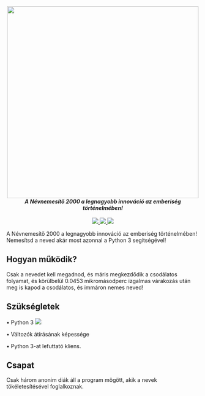 <div align="center">
  <img src="https://cdn.discordapp.com/attachments/423730481293557763/548178720461160478/nevnemesito2000.png" align="center" width="500">
  <br>
  <strong><i>A Névnemesítő 2000 a legnagyobb innováció az emberiség történelmében!</i></strong>
  <br>
  <br>
  <a href="https://github.com/TheBitLlama">
    <img   
src="https://img.shields.io/badge/K%C3%89SZ%C3%8DT%C5%90K-BitLlama-7289da.svg?style=for-the-badge" data-canonical-src="https://img.shields.io/badge/K%C3%89SZ%C3%8DT%C5%90K-BitLlama-7289da.svg?style=for-the-badge" style="max-width:100%;">
  </a><a href="https://github.com/Daaniiieel">
    <img   
src="https://img.shields.io/badge/K%C3%89SZ%C3%8DT%C5%90K-Daaniiieel-green.svg?style=for-the-badge" data-canonical-src="https://img.shields.io/badge/K%C3%89SZ%C3%8DT%C5%90K-Daaniiieel-green.svg?style=for-the-badge" style="max-width:100%;">
  </a><a href="https://gist.github.com/TheBitLlama/e814c24909b187d6a2fce13ad09382b6">
    <img   
src="https://img.shields.io/badge/DOWNLOAD-Hamarosan-0000ff.svg?style=for-the-badge" data-canonical-src="https://img.shields.io/badge/DOWNLOAD-Hamarosan-0000ff.svg?style=for-the-badge" style="max-width:100%;">
  </a>
</div>



A Névnemesítő 2000 a legnagyobb innováció az emberiség történelmében! Nemesítsd a neved akár most azonnal a Python 3 segítségével!

## Hogyan működik?

Csak a nevedet kell megadnod, és máris megkezdődik a csodálatos folyamat, és körülbelül 0.0453 mikromásodperc izgalmas várakozás után
meg is kapod a csodálatos, és immáron nemes neved!

## Szükségletek

• Python 3
<a href="https://www.python.org/downloads/">
    <img   
src="https://img.shields.io/badge/Ha nincs Python3-ad,-töltsd le!-7289da.svg?style=for-the-badge" data-canonical-src="https://img.shields.io/badge/Ha nincs Python3-ad,-töltsd le!-7289da.svg?style=for-the-badge" style="max-width:100%;">
  </a>

• Változók átírásának képessége

• Python 3-at lefuttató kliens.

## Csapat

Csak három anonim diák áll a program mögött, akik a nevek tökéletesítésével foglalkoznak.
